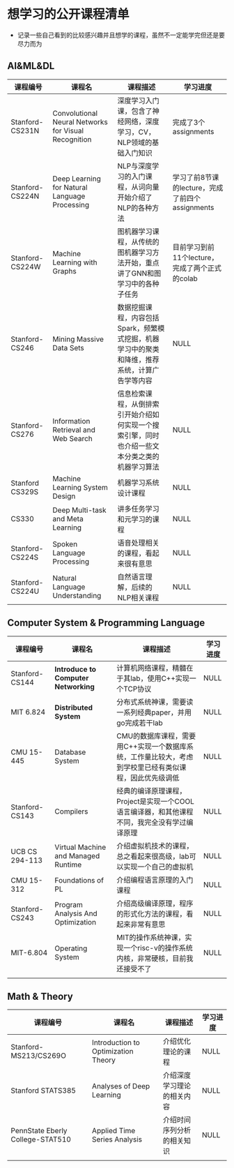 # 想学习的公开课程清单

- 记录一些自己看到的比较感兴趣并且想学的课程，虽然不一定能学完但还是要尽力而为

## AI&ML&DL

| 课程编号        | 课程名                                               | 课程描述                                                     | 学习进度                                        |
| --------------- | ---------------------------------------------------- | ------------------------------------------------------------ | ----------------------------------------------- |
| Stanford-CS231N | Convolutional Neural Networks for Visual Recognition | 深度学习入门课，包含了神经网络，深度学习，CV，NLP领域的基础入门知识 | 完成了3个assignments                            |
| Stanford-CS224N | Deep Learning for Natural Language  Processing       | NLP与深度学习的入门课程，从词向量开始介绍了NLP的各种方法     | 学习了前8节课的lecture，完成了前四个assignments |
| Stanford-CS224W | Machine Learning with Graphs                         | 图机器学习课程，从传统的图机器学习方法开始，重点讲了GNN和图学习中的各种子任务 | 目前学习到前11个lecture，完成了两个正式的colab  |
| Stanford-CS246  | Mining Massive Data Sets                             | 数据挖掘课程，内容包括Spark，频繁模式挖掘，机器学习中的聚类和降维，推荐系统，计算广告学等内容 | NULL                                            |
| Stanford-CS276  | Information Retrieval and Web Search                 | 信息检索课程，从倒排索引开始介绍如何实现一个搜索引擎，同时也介绍一些文本分类之类的机器学习算法 | NULL                                            |
| Stanford CS329S | Machine Learning System Design                       | 机器学习系统设计课程                                         | NULL                                            |
| CS330           | Deep Multi-task and Meta Learning                    | 讲多任务学习和元学习的课程                                   | NULL                                            |
| Stanford-CS224S | Spoken Language Processing                           | 语音处理相关的课程，看起来很有意思                           | NULL                                            |
| Stanford-CS224U | Natural Language Understanding                       | 自然语言理解，后续的NLP相关课程                              | NULL                                            |



## Computer System & Programming Language

| 课程编号        | 课程名                               | 课程描述                                                     | 学习进度 |
| --------------- | ------------------------------------ | ------------------------------------------------------------ | -------- |
| Stanford-CS144  | **Introduce to Computer Networking** | 计算机网络课程，精髓在于其lab，使用C++实现一个TCP协议        | NULL     |
| MIT 6.824       | **Distributed System**               | 分布式系统神课，需要读一系列经典paper，并用go完成若干lab     | NULL     |
| CMU 15-445      | Database System                      | CMU的数据库课程，需要用C++实现一个数据库系统，工作量比较大，考虑到学校里已经有类似课程，因此优先级调低 | NULL     |
| Stanford-CS143  | Compilers                            | 经典的编译原理课程，Project是实现一个COOL语言编译器，和其他课程不同，我完全没有学过编译原理 | NULL     |
| UCB CS 294-113  | Virtual Machine and Managed Runtime  | 介绍虚拟机技术的课程，总之看起来很高级，lab可以实现一个自己的虚拟机 | NULL     |
| CMU 15-312      | Foundations of PL                    | 介绍编程语言原理的入门课程                                   | NULL     |
| Stanford- CS243 | Program Analysis And Optimization    | 介绍高级编译原理，程序的形式化方法的课程，看起来非常有意思   | NULL     |
| MIT-6.804       | Operating System                     | MIT的操作系统神课，实现一个risc-v的操作系统内核，非常硬核，目前我还接受不了 | NULL     |
|                 |                                      |                                                              |          |



## Math & Theory

| 课程编号                         | 课程名                              | 课程描述                   | 学习进度 |
| -------------------------------- | ----------------------------------- | -------------------------- | -------- |
| Stanford-MS213/CS269O            | Introduction to Optimization Theory | 介绍优化理论的课程         | NULL     |
| Stanford STATS385                | Analyses of Deep Learning           | 介绍深度学习理论的相关内容 | NULL     |
| PennState Eberly College-STAT510 | Applied Time Series Analysis        | 介绍时间序列分析的相关知识 | NULL     |
|                                  |                                     |                            |          |











